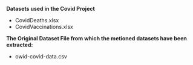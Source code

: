 **Datasets used in the Covid Project**
* CovidDeaths.xlsx
* CovidVaccinations.xlsx

**The Original Dataset File from which the metioned datasets have been extracted:**
* owid-covid-data.csv
